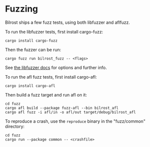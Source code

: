 # Fuzzing

Bilrost ships a few fuzz tests, using both libfuzzer and aflfuzz.

To run the libfuzzer tests, first install cargo-fuzz:

    cargo install cargo-fuzz

Then the fuzzer can be run:

    cargo fuzz run bilrost_fuzz -- <flags>

See [the libfuzzer docs](https://llvm.org/docs/LibFuzzer.html) for options and
further info.

To run the afl fuzz tests, first install cargo-afl:

    cargo install cargo-afl

Then build a fuzz target and run afl on it:

    cd fuzz
    cargo afl build --package fuzz-afl --bin bilrost_afl
    cargo afl fuzz -i afl/in -o afl/out target/debug/bilrost_afl

To reproduce a crash, use the `reproduce` binary in the "fuzz/common" directory:

    cd fuzz
    cargo run --package common -- <crashfile>
